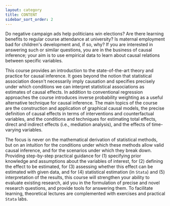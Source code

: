 ```yaml
---
layout: category
title: CONTENT
sidebar_sort_order: 2
---
```


Do negative campaign ads help politicians win elections? Are there learning benefits to regular course attendance at university? Is maternal employment bad for children's development and, if so, why? If you are interested in answering such or similar questions, you are in the business of causal inference; your aim is to use empirical data to learn about causal relations between specific variables. 

This course provides an introduction to the state-of-the-art theory and practice for causal inference. It goes beyond the notion that statistical association doesn't necessarily imply causation and specifies precisely under which conditions we can interpret statistical associations as estimates of causal effects. In addition to conventional regression approaches the course introduces inverse probability weighting as a useful alternative technique for causal inference. The main topics of the course are the construction and application of graphical causal models, the precise definition of causal effects in terms of interventions and counterfactual variables, and the conditions and techniques for estimating total effects, direct and indirect effects (i.e., mediation analysis), and the effects of time-varying variables. 

The focus is never on the mathematical derivation of statistical methods, but on an intuition for the conditions under which these methods allow valid causal inference, and for the scenarios under which they break down. Providing step-by-step practical guidance for (1) specifying prior knowledge and assumptions about the variables of interest, for (2) defining the effect to be estimated, for (3) assessing whether this effect can be estimated with given data, and for (4) statistical estimation (in `Stata`) and (5) interpretation of the results, this course will strengthen your ability to evaluate existing research, aid you in the formulation of precise and novel research questions, and provide tools for answering them. To facilitate learning, theoretical lectures are complemented with exercises and practical `Stata` labs.
